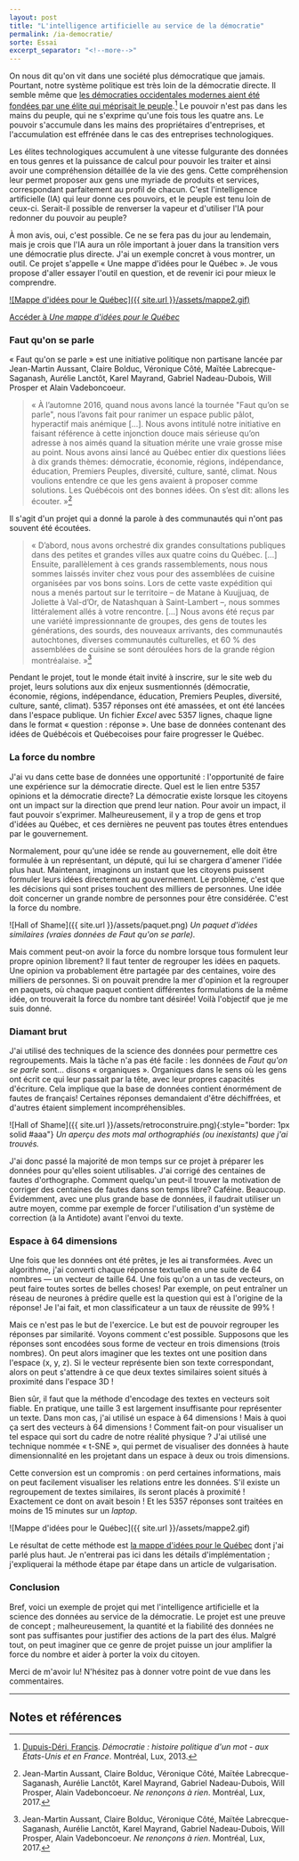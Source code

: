 ```yaml
---
layout: post
title: "L'intelligence artificielle au service de la démocratie"
permalink: /ia-democratie/
sorte: Essai
excerpt_separator: "<!--more-->"
---
```


On nous dit qu'on vit dans une société plus démocratique que jamais. Pourtant, notre système politique est très loin de la démocratie directe. Il semble même que [les démocraties occidentales modernes aient été fondées par une élite qui méprisait le peuple](https://www.youtube.com/watch?v=KVW5ogGDlts).[^1] Le pouvoir n'est pas dans les mains du peuple, qui ne s'exprime qu'une fois tous les quatre ans. Le pouvoir s'accumule dans les mains des propriétaires d'entreprises, et l'accumulation est effrénée dans le cas des entreprises technologiques.

Les élites technologiques accumulent à une vitesse fulgurante des données en tous genres et la puissance de calcul pour pouvoir les traiter et ainsi avoir une compréhension détaillée de la vie des gens. Cette compréhension leur permet proposer aux gens une myriade de produits et services, correspondant parfaitement au profil de chacun. C'est l'intelligence artificielle (IA) qui leur donne ces pouvoirs, et le peuple est tenu loin de ceux-ci. Serait-il possible de renverser la vapeur et d'utiliser l'IA pour redonner du pouvoir au peuple?

<!--more-->

À mon avis, oui, c'est possible. Ce ne se fera pas du jour au lendemain, mais je crois que l'IA aura un rôle important à jouer dans la transition vers une démocratie plus directe. J'ai un exemple concret à vous montrer, un outil. Ce projet s'appelle « Une mappe d'idées pour le Québec ». Je vous propose d'aller essayer l'outil en question, et de revenir ici pour mieux le comprendre.

<a href="https://lemairecarl.github.io/fautquonseparle/mappe">
![Mappe d'idées pour le Québec]({{ site.url }}/assets/mappe2.gif)
</a>

[Accéder à _Une mappe d'idées pour le Québec_](https://lemairecarl.github.io/fautquonseparle/mappe)

### Faut qu'on se parle

« Faut qu'on se parle » est une initiative politique non partisane lancée par Jean-Martin Aussant, Claire Bolduc, Véronique Côté, Maïtée Labrecque-Saganash, Aurélie Lanctôt, Karel Mayrand, Gabriel Nadeau-Dubois, Will Prosper et Alain Vadeboncoeur.

>« À l’automne 2016, quand nous avons lancé la tournée "Faut qu’on se parle", nous l’avons fait pour ranimer un espace public pâlot, hyperactif mais anémique [...]. Nous avons intitulé notre initiative en faisant référence à cette injonction douce mais sérieuse qu’on adresse à nos aimés quand la situation mérite une vraie grosse mise au point. Nous avons ainsi lancé au Québec entier dix questions liées à dix grands thèmes: démocratie, économie, régions, indépendance, éducation, Premiers Peuples, diversité, culture, santé, climat. Nous voulions entendre ce que les gens avaient à proposer comme solutions. Les Québécois ont des bonnes idées. On s’est dit: allons les écouter. »[^2]

Il s'agit d'un projet qui a donné la parole à des communautés qui n'ont pas souvent été écoutées.

>« D’abord, nous avons orchestré dix grandes consultations publiques dans des petites et grandes villes aux quatre coins du Québec. [...] Ensuite, parallèlement à ces grands rassemblements, nous nous sommes laissés inviter chez vous pour des assemblées de cuisine organisées par vos bons soins. Lors de cette vaste expédition qui nous a menés partout sur le territoire – de Matane à Kuujjuaq, de Joliette à Val-d’Or, de Natashquan à Saint-Lambert –, nous sommes littéralement allés à votre rencontre. [...] Nous avons été reçus par une variété impressionnante de groupes, des gens de toutes les générations, des sourds, des nouveaux arrivants, des communautés autochtones, diverses communautés culturelles, et 60 % des assemblées de cuisine se sont déroulées hors de la grande région montréalaise. »[^2]

Pendant le projet, tout le monde était invité à inscrire, sur le site web du projet, leurs solutions aux dix enjeux susmentionnés (démocratie, économie, régions, indépendance, éducation, Premiers Peuples, diversité, culture, santé, climat). 5357 réponses ont été amassées, et ont été lancées dans l'espace publique. Un fichier _Excel_ avec 5357 lignes, chaque ligne dans le format « question : réponse ». Une base de données contenant des idées de Québécois et Québecoises pour faire progresser le Québec.

### La force du nombre

J'ai vu dans cette base de données une opportunité : l'opportunité de faire une expérience sur la démocratie directe. Quel est le lien entre 5357 opinions et la démocratie directe? La démocratie existe lorsque les citoyens ont un impact sur la direction que prend leur nation. Pour avoir un impact, il faut pouvoir s'exprimer. Malheureusement, il y a trop de gens et trop d'idées au Québec, et ces dernières ne peuvent pas toutes êtres entendues par le gouvernement.

Normalement, pour qu'une idée se rende au gouvernement, elle doit être formulée à un représentant, un député, qui lui se chargera d'amener l'idée plus haut. Maintenant, imaginons un instant que les citoyens puissent formuler leurs idées directement au gouvernement. Le problème, c'est que les décisions qui sont prises touchent des milliers de personnes. Une idée doit concerner un grande nombre de personnes pour être considérée. C'est la force du nombre.

![Hall of Shame]({{ site.url }}/assets/paquet.png)
_Un paquet d'idées similaires (vraies données de Faut qu'on se parle)._

Mais comment peut-on avoir la force du nombre lorsque tous formulent leur propre opinion librement? Il faut tenter de regrouper les idées en paquets. Une opinion va probablement être partagée par des centaines, voire des milliers de personnes. Si on pouvait prendre la mer d'opinion et la regrouper en paquets, où chaque paquet contient différentes formulations de la même idée, on trouverait la force du nombre tant désirée! Voilà l'objectif que je me suis donné.

### Diamant brut

J'ai utilisé des techniques de la science des données pour permettre ces regroupements. Mais la tâche n'a pas été facile : les données de _Faut qu'on se parle_ sont... disons « organiques ». Organiques dans le sens où les gens ont écrit ce qui leur passait par la tête, avec leur propres capacités d'écriture. Cela implique que la base de données contient énormément de fautes de français! Certaines réponses demandaient d'être déchiffrées, et d'autres étaient simplement incompréhensibles.

![Hall of Shame]({{ site.url }}/assets/retroconstruire.png){:style="border: 1px solid #aaa"}
_Un aperçu des mots mal orthographiés (ou inexistants) que j'ai trouvés._

J'ai donc passé la majorité de mon temps sur ce projet à préparer les données pour qu'elles soient utilisables. J'ai corrigé des centaines de fautes d'orthographe. Comment quelqu'un peut-il trouver la motivation de corriger des centaines de fautes dans son temps libre? Caféine. Beaucoup. Évidemment, avec une plus grande base de données, il faudrait utiliser un autre moyen, comme par exemple de forcer l'utilisation d'un système de correction (à la Antidote) avant l'envoi du texte.

### Espace à 64 dimensions

Une fois que les données ont été prêtes, je les ai transformées. Avec un algorithme, j'ai converti chaque réponse textuelle en une suite de 64 nombres — un vecteur de taille 64. Une fois qu'on a un tas de vecteurs, on peut faire toutes sortes de belles choses! Par exemple, on peut entraîner un réseau de neurones à prédire quelle est la question qui est à l'origine de la réponse! Je l'ai fait, et mon classificateur a un taux de réussite de 99% !

Mais ce n'est pas le but de l'exercice. Le but est de pouvoir regrouper les réponses par similarité. Voyons comment c'est possible. Supposons que les réponses sont encodées sous forme de vecteur en trois dimensions (trois nombres). On peut alors imaginer que les textes ont une position dans l'espace (x, y, z). Si le vecteur représente bien son texte correspondant, alors on peut s'attendre à ce que deux textes similaires soient situés à proximité dans l'espace 3D !

Bien sûr, il faut que la méthode d'encodage des textes en vecteurs soit fiable. En pratique, une taille 3 est largement insuffisante pour représenter un texte. Dans mon cas, j'ai utilisé un espace à 64 dimensions ! Mais à quoi ça sert des vecteurs à 64 dimensions ! Comment fait-on pour visualiser un tel espace qui sort du cadre de notre réalité physique ? J'ai utilisé une technique nommée « t-SNE », qui permet de visualiser des données à haute dimensionnalité en les projetant dans un espace à deux ou trois dimensions.

Cette conversion est un compromis : on perd certaines informations, mais on peut facilement visualiser les relations entre les données. S'il existe un regroupement de textes similaires, ils seront placés à proximité ! Exactement ce dont on avait besoin ! Et les 5357 réponses sont traitées en moins de 15 minutes sur un _laptop_.

![Mappe d'idées pour le Québec]({{ site.url }}/assets/mappe2.gif)

Le résultat de cette méthode est [la mappe d'idées pour le Québec](https://lemairecarl.github.io/fautquonseparle/mappe) dont j'ai parlé plus haut. Je n'entrerai pas ici dans les détails d'implémentation ; j'expliquerai la méthode étape par étape dans un article de vulgarisation.

### Conclusion

Bref, voici un exemple de projet qui met l'intelligence artificielle et la science des données au service de la démocratie. Le projet est une preuve de concept ; malheureusement, la quantité et la fiabilité des données ne sont pas suffisantes pour justifier des actions de la part des élus. Malgré tout, on peut imaginer que ce genre de projet puisse un jour amplifier la force du nombre et aider à porter la voix du citoyen.

Merci de m'avoir lu! N'hésitez pas à donner votre point de vue dans les commentaires.

---

## Notes et références

[^1]: [Dupuis-Déri, Francis](https://politique.uqam.ca/corps-professoral/professeurs/162-dupuis-deri-francis.html). _Démocratie : histoire politique d'un mot - aux États-Unis et en France_. Montréal, Lux, 2013.

[^2]: Jean-Martin Aussant, Claire Bolduc, Véronique Côté, Maïtée Labrecque-Saganash, Aurélie Lanctôt, Karel Mayrand, Gabriel Nadeau-Dubois, Will Prosper, Alain Vadeboncoeur. _Ne renonçons à rien_. Montréal, Lux, 2017.
